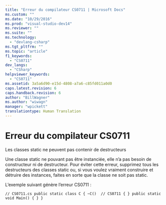 ```yaml
---
title: "Erreur du compilateur CS0711 | Microsoft Docs"
ms.custom: ""
ms.date: "10/29/2016"
ms.prod: "visual-studio-dev14"
ms.reviewer: ""
ms.suite: ""
ms.technology: 
  - "devlang-csharp"
ms.tgt_pltfrm: ""
ms.topic: "article"
f1_keywords: 
  - "CS0711"
dev_langs: 
  - "CSharp"
helpviewer_keywords: 
  - "CS0711"
ms.assetid: 3a5a6d90-e15d-4808-a7a6-c85fd011a0d0
caps.latest.revision: 6
caps.handback.revision: 6
author: "BillWagner"
ms.author: "wiwagn"
manager: "wpickett"
translationtype: Human Translation
---
```

# Erreur du compilateur CS0711
Les classes static ne peuvent pas contenir de destructeurs  
  
 Une classe static ne pouvant pas être instanciée, elle n’a pas besoin de constructeur ni de destructeur. Pour éviter cette erreur, supprimez tous les destructeurs des classes static ou, si vous voulez vraiment construire et détruire des instances, faites en sorte que la classe ne soit pas static.  
  
 L’exemple suivant génère l’erreur CS0711 :  
  
```  
// CS0711.cs public static class C { ~C()  // CS0711 { } public static void Main() { } }  
```